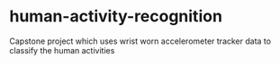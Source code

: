 # human-activity-recognition
Capstone project which uses wrist worn accelerometer tracker data to classify the human activities
